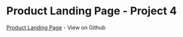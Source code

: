# Product Landing Page - Project 4
[Product Landing Page](https://yeasminfarzana.github.io/product-landing-page/) - View on Github
